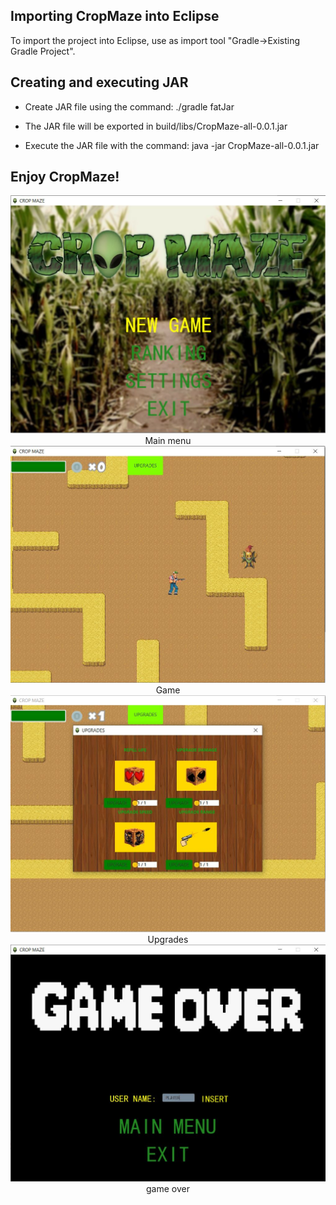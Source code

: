 ## Importing CropMaze into Eclipse
To import the project into Eclipse, use as import tool "Gradle->Existing Gradle Project".

## Creating and executing JAR

* Create JAR file using the command: ./gradle fatJar
 
* The JAR file will be exported in build/libs/CropMaze-all-0.0.1.jar

* Execute the JAR file with the command: java -jar CropMaze-all-0.0.1.jar


## Enjoy CropMaze!

<center><img src="./src/main/resources/images/MainMenu.JPG"></center>
<center>Main menu</center>


<center><img src="./src/main/resources/images/game.JPG"></center>
<center>Game</center>


<center><img src="./src/main/resources/images/upgrades.JPG"></center>
<center>Upgrades</center>

<center><img src="./src/main/resources/images/over.JPG"></center>
<center>game over</center>

